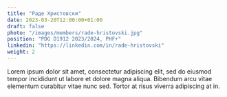 ```yaml
---
title: "Раде Христовски"
date: 2023-03-20T12:00:00+01:00
draft: false
photo: "/images/members/rade-hristovski.jpg"
position: "PDG D1912 2023/2024, PHF+"
linkedin: "https://linkedin.com/in/rade-hristovski"
weight: 2
---
```


Lorem ipsum dolor sit amet, consectetur adipiscing elit, sed do eiusmod tempor incididunt ut labore et dolore magna aliqua. Bibendum arcu vitae elementum curabitur vitae nunc sed. Tortor at risus viverra adipiscing at in.